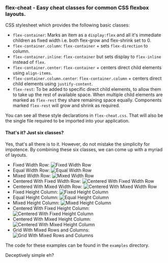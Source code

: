 ### flex-cheat - Easy cheat classes for common CSS flexbox layouts.

CSS stylesheet which provides the following basic classes:

- `flex-container`: Marks an item as a `display:flex` and all it's immediate children as fixed width i.e. both flex-grow and flex-shrink set to 0.
- `flex-container.column`: `flex-container` + sets `flex-direction` to column.
- `flex-container.inline`: `flex-container` but sets display to `flex-inline` instead of `flex`.
- `flex-container.center`: `flex-container` + centers direct child elements using `align-items`.
- `flex-container.column.center`: `flex-container.column` + centers direct child elements using `justify-content`.
- `flex-rest`: To be added to specific direct child elements, to allow them to take up the rest of available space. When multiple child elements are marked as `flex-rest` they share remaining space equally. Components marked `flex-rest` will grow and shrink as required.

You can see all these style declarations in `flex-cheat.css`. That will also be the single file required to be imported into your application.

#### That's it? Just six classes?

Yes, that's all there is to it. However, do not mistake the simplicity for impotence. By combining these six classes, we can come up with a myriad of layouts.

- Fixed Width Row: ![Fixed Width Row](/img/row.png)
- Equal Width Row: ![Equal Width Row](/img/row-equal-width.png)
- Mixed Width Row: ![Mixed Width Row](/img/row-mix-width.png)
- Centered With Fixed Width Row: ![Centered With Fixed Width Row](/img/row-center.png)
- Centered With Mixed Width Row: ![Centered With Mixed Width Row](/img/row-mix-width-center.png)
- Fixed Height Column: ![Fixed Height Column](/img/column.png)
- Equal Height Column: ![Equal Height Column](/img/column-equal-height.png)
- Mixed Height Column: ![Mixed Height Column](/img/column-mix-height.png)
- Centered With Fixed Height Column: ![Centered With Fixed Height Column](/img/column-center.png)
- Centered With Mixed Height Column: ![Centered With Mixed Height Column](/img/column-mix-height-center.png)
- Grid With Mixed Rows and Columns: ![Grid With Mixed Rows and Columns](/img/grid.png)

The code for these examples can be found in the `examples` directory.

Deceptively simple eh?
